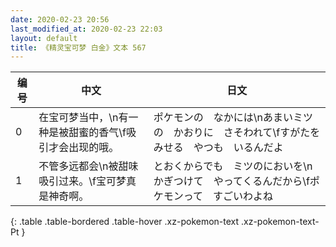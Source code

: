 ```yaml
---
date: 2020-02-23 20:56
last_modified_at: 2020-02-23 22:03
layout: default
title: 《精灵宝可梦 白金》文本 567
---
```

| 编号 | 中文 | 日文 |
| ---- | ---- | ---- |
| 0 | 在宝可梦当中，\n有一种是被甜蜜的香气\f吸引才会出现的哦。 | ポケモンの　なかには\nあまいミツの　かおりに　さそわれて\fすがたを　みせる　やつも　いるんだよ |
| 1 | 不管多远都会\n被甜味吸引过来。\f宝可梦真是神奇啊。 | とおくからでも　ミツのにおいを\nかぎつけて　やってくるんだから\fポケモンって　すごいわよね |
{: .table .table-bordered .table-hover .xz-pokemon-text .xz-pokemon-text-Pt }